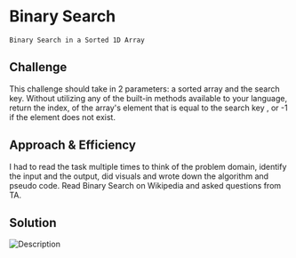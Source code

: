 # Binary Search
    Binary Search in a Sorted 1D Array

## Challenge
   This challenge should take in 2 parameters: a sorted array and the search key. Without utilizing any of the built-in methods available to your language, return the index, of the array's element that is equal to the search key , or -1 if the element does not exist. 
## Approach & Efficiency
  I had to read the task multiple times to think of the problem domain, identify the input and the output, did visuals and wrote down the algorithm and pseudo code.
  Read Binary Search on Wikipedia and asked questions from TA. 
## Solution
![Description](![Description](../../../../../asset/binarySearch.jpg))


